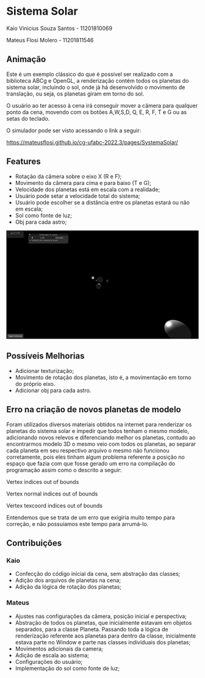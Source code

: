 # Sistema Solar

Kaio Vinicius Souza Santos - 11201810069

Mateus Flosi Molero - 11201811546

## Animação

Este é um exemplo clássico do que é possível ser realizado com a biblioteca ABCg e OpenGL, a renderização contém todos os planetas do sistema solar, incluindo o sol, onde já há desenvolvido o movimento de translação, ou seja, os planetas giram em torno do sol.

O usuário ao ter acesso à cena irá conseguir mover a câmera para qualquer ponto da cena, movendo com os botões A,W,S,D, Q, E, R, F, T e G ou as setas do teclado.

O simulador pode ser visto acessando o link a seguir:

https://mateusflosi.github.io/cg-ufabc-2022.3/pages/SystemaSolar/

## Features

* Rotação da câmera sobre o eixo X (R e F);
* Movimento da câmera para cima e para baixo (T e G);
* Velocidade dos planetas está em escala com a realidade;
* Usuário pode setar a velocidade total do sistema;
* Usuário pode escolher se a distância entre os planetas estará ou não em escala;
* Sol como fonte de luz;
* Obj para cada astro;

<img src="/pages/SystemaSolar/Sistema Solar2.png" alt="My cool logo"/>

## Possíveis Melhorias

* Adicionar texturização;
* Movimento de rotação dos planetas, isto é, a movimentação em torno do próprio eixo.
* Adicionar obj para cada astro.

## Erro na criação de novos planetas de modelo

Foram utilizados diversos materiais obtidos na internet para renderizar os planetas do sistema solar e impedir que todos tenham o mesmo modelo, adicionando novos relevos e diferenciando melhor os planetas, contudo ao encontrarmos modelo 3D o mesmo veio com todos os planetas, ao separar cada planeta em seu respectivo arquivo o mesmo não funcionou corretamente, pois eles tinham algum problema referente a posição no espaço que fazia com que fosse gerado um erro na compilação do programação assim como o descrito a seguir:

Vertex indices out of bounds

Vertex normal indices out of bounds

Vertex texcoord indices out of bounds

Entendemos que se trata de um erro que exigiria muito tempo para correção, e não possuíamos este tempo para arrumá-lo.

## Contribuições

### Kaio 
* Confecção do código inicial da cena, sem abstração das classes;
* Adição dos arquivos de planetas na cena;
* Adição da lógica de rotação dos planetas;

### Mateus
* Ajustes nas configurações da câmera, posição inicial e perspectiva;
* Abstração de todos os planetas, que inicialmente estavam em objetos separados, para a classe Planeta. Passando toda a lógica de renderização referente aos planetas para dentro da classe, inicialmente estava parte no Window e parte nas classes individuais dos planetas;
* Movimentos adicionais da camera;
* Adição de escala ao sistema;
* Configurações do usuário;
* Implementação do sol como fonte de luz;

